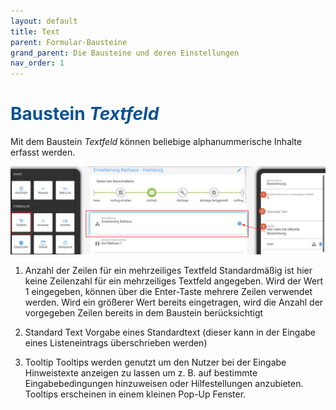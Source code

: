 ```yaml
---
layout: default
title: Text
parent: Formular-Bausteine
grand_parent: Die Bausteine und deren Einstellungen
nav_order: 1
---
```


# <span style="color:#0b5394">**Baustein *Textfeld***</span>

Mit dem Baustein *Textfeld* können beliebige alphanummerische Inhalte erfasst werden. 

![text](\assets\record-spec-settings\1text.png "text")

1. Anzahl der Zeilen für ein mehrzeiliges Textfeld
    Standardmäßig ist hier keine Zeilenzahl für ein mehrzeiliges Textfeld angegeben.
    Wird der Wert 1 eingegeben, können über die Enter-Taste mehrere Zeilen verwendet werden. Wird ein größerer
    Wert bereits eingetragen, wird die Anzahl der vorgegeben Zeilen bereits in dem Baustein berücksichtigt

2. Standard Text
    Vorgabe eines Standardtext (dieser kann in der Eingabe eines Listeneintrags überschrieben werden)

3. Tooltip
    Tooltips werden genutzt um den Nutzer bei der Eingabe Hinweistexte anzeigen zu lassen um z. B. auf bestimmte
    Eingabebedingungen hinzuweisen oder Hilfestellungen anzubieten. Tooltips erscheinen in einem kleinen Pop-Up Fenster.
